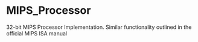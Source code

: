 # MIPS_Processor
32-bit MIPS Processor Implementation. Similar functionality outlined in the official MIPS ISA manual
